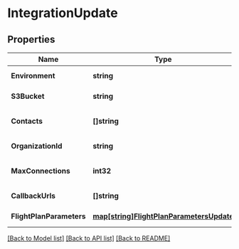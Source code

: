 # IntegrationUpdate

## Properties

Name | Type | Description | Notes
------------ | ------------- | ------------- | -------------
**Environment** | **string** | the retrofit environment (e.g. production, local) | [optional] 
**S3Bucket** | **string** | the url of the s3bucket to be used | [optional] 
**Contacts** | **[]string** | the set of email addresses of those responsible for the integration | [optional] 
**OrganizationId** | **string** | the id of the organization that owns the integration | [optional] 
**MaxConnections** | **int32** | maximum number of connections to postgres allowed for this integration | [optional] 
**CallbackUrls** | **[]string** | urls to receive a POST when integration has completed | [optional] 
**FlightPlanParameters** | [**map[string]FlightPlanParametersUpdate**](FlightPlanParametersUpdate.md) | a map from [Flight] name to [FlightPlanParametersUpdate] | [optional] 

[[Back to Model list]](../README.md#documentation-for-models) [[Back to API list]](../README.md#documentation-for-api-endpoints) [[Back to README]](../README.md)



